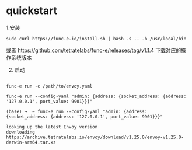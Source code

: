 # quickstart
1.安装

```shell
sudo curl https://func-e.io/install.sh | bash -s -- -b /usr/local/bin
```
或者 https://github.com/tetratelabs/func-e/releases/tag/v1.1.4
下载对应的操作系统版本

2. 启动

```shell

func-e run -c /path/to/envoy.yaml

func-e run --config-yaml "admin: {address: {socket_address: {address: '127.0.0.1', port_value: 9901}}}"

```
```shell
(base) ➜  ~ func-e run --config-yaml "admin: {address: {socket_address: {address: '127.0.0.1', port_value: 9901}}}"

looking up the latest Envoy version
downloading https://archive.tetratelabs.io/envoy/download/v1.25.0/envoy-v1.25.0-darwin-arm64.tar.xz
```

